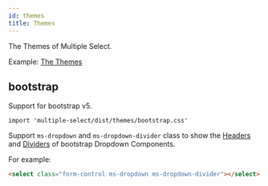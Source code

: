 ```yaml
---
id: themes
title: Themes
---
```


The Themes of Multiple Select.

<div id="gg"></div>

Example: [The Themes](/examples#themes.html)

## bootstrap

Support for bootstrap v5.

```
import 'multiple-select/dist/themes/bootstrap.css'
```

Support `ms-dropdown` and `ms-dropdown-divider` class to show the [Headers](https://getbootstrap.com/docs/5.3/components/dropdowns/#headers) and [Dividers](https://getbootstrap.com/docs/5.3/components/dropdowns/#dividers) of bootstrap Dropdown Components.

For example:

```html
<select class="form-control ms-dropdown ms-dropdown-divider"></select>
```
